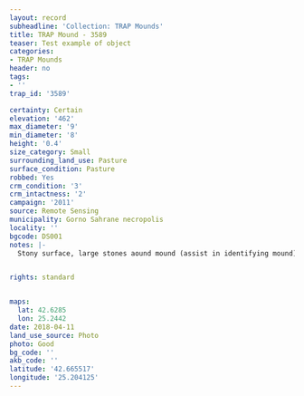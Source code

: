 ```yaml
---
layout: record
subheadline: 'Collection: TRAP Mounds'
title: TRAP Mound - 3589
teaser: Test example of object
categories:
- TRAP Mounds
header: no
tags:
- ''
trap_id: '3589'

certainty: Certain
elevation: '462'
max_diameter: '9'
min_diameter: '8'
height: '0.4'
size_category: Small
surrounding_land_use: Pasture
surface_condition: Pasture
robbed: Yes
crm_condition: '3'
crm_intactness: '2'
campaign: '2011'
source: Remote Sensing
municipality: Gorno Sahrane necropolis
locality: ''
bgcode: DS001
notes: |-
  Stony surface, large stones aound mound (assist in identifying mound), no recent robbers' trench (all old) badly worn away.


rights: standard


maps:
  lat: 42.6285
  lon: 25.2442
date: 2018-04-11
land_use_source: Photo
photo: Good
bg_code: ''
akb_code: ''
latitude: '42.665517'
longitude: '25.204125'
---
```


